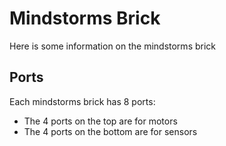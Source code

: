 # Mindstorms Brick

Here is some information on the mindstorms brick

## Ports

Each mindstorms brick has 8 ports:
- The 4 ports on the top are for motors
- The 4 ports on the bottom are for sensors

